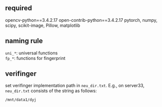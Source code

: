 ## required
opencv-python==3.4.2.17
open-contrib-python==3.4.2.17
pytorch, numpy, scipy, scikit-image, Pillow, matplotlib

## naming rule
`uni_*`: universal functions  
`fp_*`: functions for fingerprint

## verifinger
set verifinger implementation path in `neu_dir.txt`. E.g., on server33, `neu_dir.txt` consists of the string as follows:
```
/mnt/data1/dyj
```
